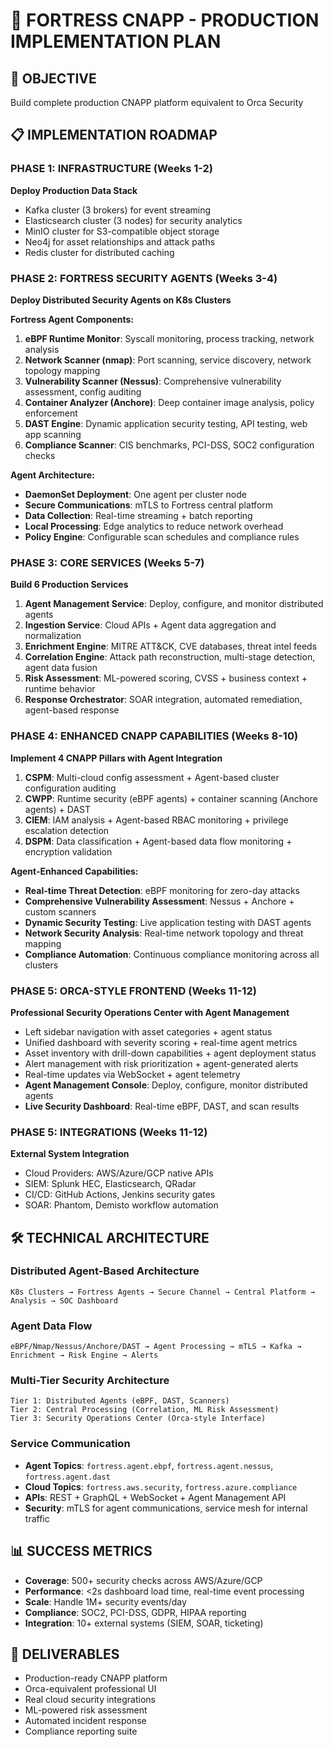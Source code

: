 # 🏰 FORTRESS CNAPP - PRODUCTION IMPLEMENTATION PLAN

## 🎯 OBJECTIVE
Build complete production CNAPP platform equivalent to Orca Security

## 📋 IMPLEMENTATION ROADMAP

### PHASE 1: INFRASTRUCTURE (Weeks 1-2)
**Deploy Production Data Stack**
- Kafka cluster (3 brokers) for event streaming
- Elasticsearch cluster (3 nodes) for security analytics  
- MinIO cluster for S3-compatible object storage
- Neo4j for asset relationships and attack paths
- Redis cluster for distributed caching

### PHASE 2: FORTRESS SECURITY AGENTS (Weeks 3-4)
**Deploy Distributed Security Agents on K8s Clusters**

**Fortress Agent Components:**
1. **eBPF Runtime Monitor**: Syscall monitoring, process tracking, network analysis
2. **Network Scanner (nmap)**: Port scanning, service discovery, network topology mapping  
3. **Vulnerability Scanner (Nessus)**: Comprehensive vulnerability assessment, config auditing
4. **Container Analyzer (Anchore)**: Deep container image analysis, policy enforcement
5. **DAST Engine**: Dynamic application security testing, API testing, web app scanning
6. **Compliance Scanner**: CIS benchmarks, PCI-DSS, SOC2 configuration checks

**Agent Architecture:**
- **DaemonSet Deployment**: One agent per cluster node
- **Secure Communications**: mTLS to Fortress central platform
- **Data Collection**: Real-time streaming + batch reporting
- **Local Processing**: Edge analytics to reduce network overhead
- **Policy Engine**: Configurable scan schedules and compliance rules

### PHASE 3: CORE SERVICES (Weeks 5-7)
**Build 6 Production Services**

1. **Agent Management Service**: Deploy, configure, and monitor distributed agents
2. **Ingestion Service**: Cloud APIs + Agent data aggregation and normalization
3. **Enrichment Engine**: MITRE ATT&CK, CVE databases, threat intel feeds
4. **Correlation Engine**: Attack path reconstruction, multi-stage detection, agent data fusion
5. **Risk Assessment**: ML-powered scoring, CVSS + business context + runtime behavior
6. **Response Orchestrator**: SOAR integration, automated remediation, agent-based response

### PHASE 4: ENHANCED CNAPP CAPABILITIES (Weeks 8-10)
**Implement 4 CNAPP Pillars with Agent Integration**

1. **CSPM**: Multi-cloud config assessment + Agent-based cluster configuration auditing
2. **CWPP**: Runtime security (eBPF agents) + container scanning (Anchore agents) + DAST
3. **CIEM**: IAM analysis + Agent-based RBAC monitoring + privilege escalation detection
4. **DSPM**: Data classification + Agent-based data flow monitoring + encryption validation

**Agent-Enhanced Capabilities:**
- **Real-time Threat Detection**: eBPF monitoring for zero-day attacks
- **Comprehensive Vulnerability Assessment**: Nessus + Anchore + custom scanners
- **Dynamic Security Testing**: Live application testing with DAST agents
- **Network Security Analysis**: Real-time network topology and threat mapping
- **Compliance Automation**: Continuous compliance monitoring across all clusters

### PHASE 5: ORCA-STYLE FRONTEND (Weeks 11-12)
**Professional Security Operations Center with Agent Management**
- Left sidebar navigation with asset categories + agent status
- Unified dashboard with severity scoring + real-time agent metrics
- Asset inventory with drill-down capabilities + agent deployment status
- Alert management with risk prioritization + agent-generated alerts
- Real-time updates via WebSocket + agent telemetry
- **Agent Management Console**: Deploy, configure, monitor distributed agents
- **Live Security Dashboard**: Real-time eBPF, DAST, and scan results

### PHASE 5: INTEGRATIONS (Weeks 11-12)
**External System Integration**
- Cloud Providers: AWS/Azure/GCP native APIs
- SIEM: Splunk HEC, Elasticsearch, QRadar
- CI/CD: GitHub Actions, Jenkins security gates
- SOAR: Phantom, Demisto workflow automation

## 🛠️ TECHNICAL ARCHITECTURE

### Distributed Agent-Based Architecture
```
K8s Clusters → Fortress Agents → Secure Channel → Central Platform → Analysis → SOC Dashboard
```

### Agent Data Flow
```
eBPF/Nmap/Nessus/Anchore/DAST → Agent Processing → mTLS → Kafka → Enrichment → Risk Engine → Alerts
```

### Multi-Tier Security Architecture
```
Tier 1: Distributed Agents (eBPF, DAST, Scanners)
Tier 2: Central Processing (Correlation, ML Risk Assessment)  
Tier 3: Security Operations Center (Orca-style Interface)
```

### Service Communication
- **Agent Topics**: `fortress.agent.ebpf`, `fortress.agent.nessus`, `fortress.agent.dast`
- **Cloud Topics**: `fortress.aws.security`, `fortress.azure.compliance`
- **APIs**: REST + GraphQL + WebSocket + Agent Management API
- **Security**: mTLS for agent communications, service mesh for internal traffic

## 📊 SUCCESS METRICS
- **Coverage**: 500+ security checks across AWS/Azure/GCP
- **Performance**: <2s dashboard load time, real-time event processing
- **Scale**: Handle 1M+ security events/day
- **Compliance**: SOC2, PCI-DSS, GDPR, HIPAA reporting
- **Integration**: 10+ external systems (SIEM, SOAR, ticketing)

## 🎯 DELIVERABLES
- Production-ready CNAPP platform
- Orca-equivalent professional UI
- Real cloud security integrations
- ML-powered risk assessment
- Automated incident response
- Compliance reporting suite

